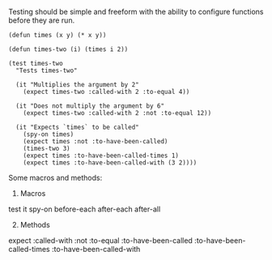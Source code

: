 Testing should be simple and freeform with the ability to configure functions before they are run.

```
(defun times (x y) (* x y))

(defun times-two (i) (times i 2))

(test times-two
  "Tests times-two"

  (it "Multiplies the argument by 2"
    (expect times-two :called-with 2 :to-equal 4))

  (it "Does not multiply the argument by 6"
    (expect times-two :called-with 2 :not :to-equal 12))

  (it "Expects `times` to be called"
    (spy-on times)
    (expect times :not :to-have-been-called)
    (times-two 3)
    (expect times :to-have-been-called-times 1)
    (expect times :to-have-been-called-with (3 2))))
```

Some macros and methods:

1. Macros

test
it
spy-on
before-each
after-each
after-all

2. Methods

expect
  :called-with
  :not
  :to-equal
  :to-have-been-called
  :to-have-been-called-times
  :to-have-been-called-with
